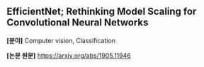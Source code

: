 ## EfficientNet; Rethinking Model Scaling for Convolutional Neural Networks

**[분야]** Computer vision, Classification

**[논문 원문]** https://arxiv.org/abs/1905.11946
